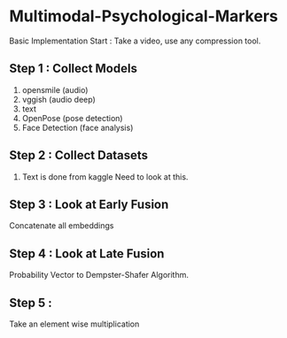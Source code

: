 # Multimodal-Psychological-Markers

Basic Implementation Start : Take a video, use any compression tool.

## Step 1 : Collect Models 
1) opensmile (audio)
2) vggish (audio deep)
3) text
4) OpenPose (pose detection)
5) Face Detection (face analysis)


## Step 2 : Collect Datasets 

1) Text is done from kaggle
Need to look at this.

## Step 3 : Look at Early Fusion 

Concatenate all embeddings

## Step 4 : Look at Late Fusion 

Probability Vector to Dempster-Shafer Algorithm.

## Step 5 : 

Take an element wise multiplication
